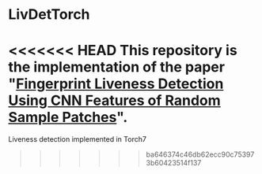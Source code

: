 # LivDetTorch
<<<<<<< HEAD
This repository is the implementation of the paper "[Fingerprint Liveness Detection Using CNN Features of Random Sample Patches](http://ieeexplore.ieee.org/document/7736923/)".
=======
Liveness detection implemented in Torch7
>>>>>>> ba646374c46db62ecc90c753973b60423514f137

